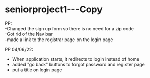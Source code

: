 # seniorproject1---Copy

PP: </br>
-Changed the sign up form so there is no need for a zip code </br>
-Got rid of the Nav bar </br>
-made a link to the registrar page on the login page </br>

PP 04/06/22: </br> 
- When application starts, it redirects to login instead of home
- added "go back" buttons to forgot password and register page
- put a title on login page

